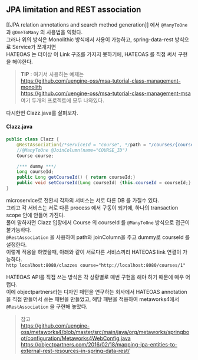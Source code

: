 JPA limitation and REST association
------
[[JPA relation annotations and search method generation]] 에서 `@ManyToOne` 과 `@OneToMany` 의 사용법을 익혔다.  
그러나 위의 방식은 Monolithic 방식에서 사용이 가능하고, spring-data-rest 방식으로 Service가 쪼개지면  
HATEOAS 는 더이상 이 Link 구조를 가지지 못하기에, HATEOAS 를 직접 써서 구현을 해야한다.  
> **TIP** : 
> 여기서 사용하는 예제는  
> https://github.com/uengine-oss/msa-tutorial-class-management-monolith  
> https://github.com/uengine-oss/msa-tutorial-class-management-msa  
> 여기 두개의 프로젝트에 모두 나와있다.  

다시한번 Clazz.java를 살펴보자.  
#### Clazz.java
```java
public class Clazz {
    @RestAssociation(/*serviceId = "course", */path = "/courses/{courseId}", joinColumn = "courseId")
    //@ManyToOne @JoinColumn(name="COURSE_ID")
    Course course;

    /*** dummy ***/
    Long courseId;
    public Long getCourseId() { return courseId;}
    public void setCourseId(Long courseId) {this.courseId = courseId;}
}
```
microservice로 전환시 각자의 서비스는 서로 다른 DB 를 가질수 있다.  
그리고 각 서비스는 서로 다른 process 에서 구동이 되기에, 하나의 transaction scope 안에 안들어 가진다.  
풀어 말하자면 Clazz 입장에서 Course 의 courseId 를 `@ManyToOne` 방식으로 접근이 불가능하다.  
`@RestAssociation` 을 사용하여 path와 joinColumn을 주고 dummy로 courseId 를 설정한다.  
이렇게 적용을 하였을때, 아래와 같이 서로다른 서비스끼리 HATEOAS link 연결이 가능하다.  
`http localhost:8080/clazzes course="http://localhost:8080/courses/1"`

HATEOAS API를 직접 쓰는 방식은 각 상황별로 매번 구현을 해야 하기 때문에 매우 어렵다.  
이에 objectpartners라는 디자인 패턴을 연구하는 회사에서 HATEOAS annotation 을 직접 만들어서 쓰는 패턴을 만들었고, 
해당 패턴을 적용하여 metaworks4에서  `@RestAssociation` 을 구현해 놓았다.  

> 참고  
> https://github.com/uengine-oss/metaworks4/blob/master/src/main/java/org/metaworks/springboot/configuration/Metaworks4WebConfig.java  
> https://objectpartners.com/2016/02/18/mapping-jpa-entities-to-external-rest-resources-in-spring-data-rest/  


